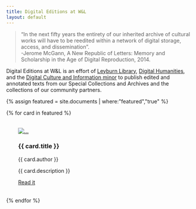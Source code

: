 ```yaml
---
title: Digital Editions at W&L
layout: default
---
```


<blockquote>“In the next fifty years the entirety of our inherited archive of cultural works will have to be reedited within a network of digital storage, access, and dissemination”.
<br />
<span id="blockquoteCitation">-Jerome McGann, A New Republic of Letters: Memory and Scholarship in the Age of Digital Reproduction, 2014.</span></blockquote>

Digital Editions at W&L is an effort of [Leyburn Library](http://library.wlu.edu), [Digital Humanities](http://digitalhumanities.wlu.edu), and the [Digital Culture and Information minor](http://go.wlu.edu/dci) to publish edited and annotated texts from our Special Collections and Archives and the collections of our community partners. 
<div class="row">
{% assign featured = site.documents | where:"featured","true"  %}

  {% for card in featured  %}

<div class="card" style="width: 20rem; margin:2rem;">
  <a href="{{card.url}}"><img src="{{card.image}}" class="card-img-top" alt="..."></a>
  <div class="card-body">
    <h3 class="card-title">{{ card.title }}</h3>
    <p class="card-text">{{ card.author }}</p>
    <p class="card-text">{{ card.description }}</p>
    <a href="{{card.url}}" class="btn btn-info">Read it</a>
  </div>
</div>
{% endfor %}
</div>